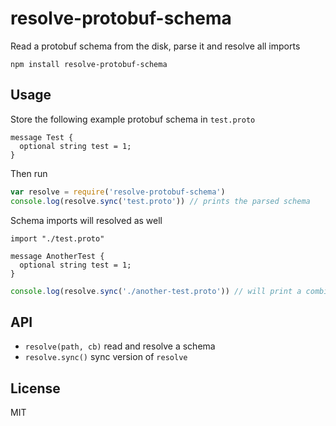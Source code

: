 # resolve-protobuf-schema

Read a protobuf schema from the disk, parse it and resolve all imports

```
npm install resolve-protobuf-schema
```

## Usage

Store the following example protobuf schema in `test.proto`

```
message Test {
  optional string test = 1;
}
```

Then run

``` js
var resolve = require('resolve-protobuf-schema')
console.log(resolve.sync('test.proto')) // prints the parsed schema
```

Schema imports will resolved as well

```
import "./test.proto"

message AnotherTest {
  optional string test = 1;
}
```

``` js
console.log(resolve.sync('./another-test.proto')) // will print a combined parsed schema
```

## API

* `resolve(path, cb)` read and resolve a schema
* `resolve.sync()` sync version of `resolve`

## License

MIT
